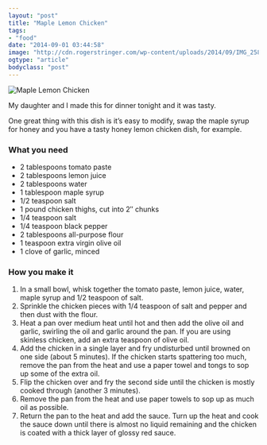 ```yaml
---
layout: "post"
title: "Maple Lemon Chicken"
tags: 
- "food"
date: "2014-09-01 03:44:58"
image: "http://cdn.rogerstringer.com/wp-content/uploads/2014/09/IMG_2582.jpg"
ogtype: "article"
bodyclass: "post"
---
```


![Maple Lemon Chicken](http://cdn.rogerstringer.com/wp-content/uploads/2014/09/IMG_2582.jpg "Maple Lemon Chicken")

My daughter and I made this for dinner tonight and it was tasty.

One great thing with this dish is it’s easy to modify, swap the maple syrup for honey and you have a tasty honey lemon chicken dish, for example.

### What you need

- 2 tablespoons tomato paste
- 2 tablespoons lemon juice
- 2 tablespoons water
- 1 tablespoon maple syrup
- 1/2 teaspoon salt
- 1 pound chicken thighs, cut into 2″ chunks
- 1/4 teaspoon salt
- 1/4 teaspoon black pepper
- 2 tablespoons all-purpose flour
- 1 teaspoon extra virgin olive oil
- 1 clove of garlic, minced

### How you make it

1. In a small bowl, whisk together the tomato paste, lemon juice, water, maple syrup and 1/2 teaspoon of salt.
2. Sprinkle the chicken pieces with 1/4 teaspoon of salt and pepper and then dust with the flour.
3. Heat a pan over medium heat until hot and then add the olive oil and garlic, swirling the oil and garlic around the pan. If you are using skinless chicken, add an extra teaspoon of olive oil.
4. Add the chicken in a single layer and fry undisturbed until browned on one side (about 5 minutes). If the chicken starts spattering too much, remove the pan from the heat and use a paper towel and tongs to sop up some of the extra oil.
5. Flip the chicken over and fry the second side until the chicken is mostly cooked through (another 3 minutes).
6. Remove the pan from the heat and use paper towels to sop up as much oil as possible.
7. Return the pan to the heat and add the sauce. Turn up the heat and cook the sauce down until there is almost no liquid remaining and the chicken is coated with a thick layer of glossy red sauce.